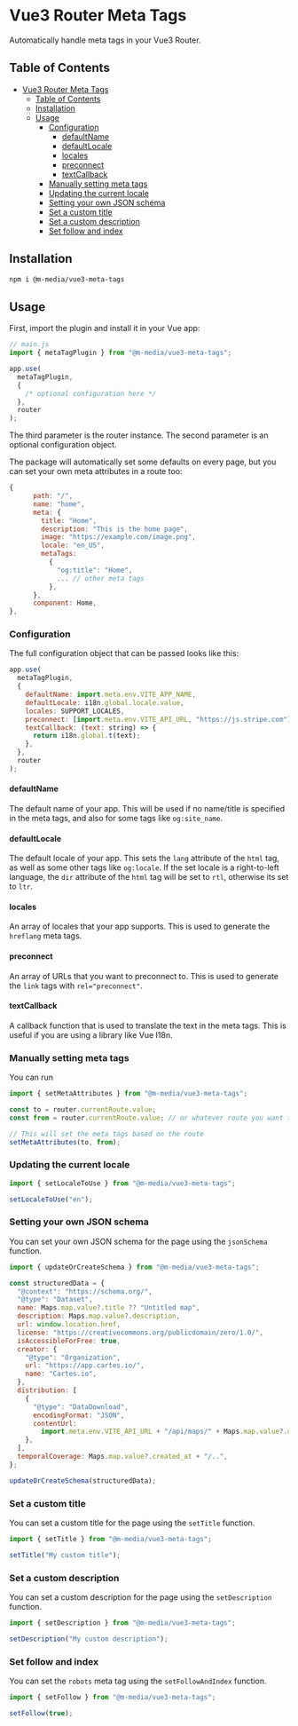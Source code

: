 # Vue3 Router Meta Tags

Automatically handle meta tags in your Vue3 Router.

## Table of Contents

- [Vue3 Router Meta Tags](#vue3-router-meta-tags)
  - [Table of Contents](#table-of-contents)
  - [Installation](#installation)
  - [Usage](#usage)
    - [Configuration](#configuration)
      - [defaultName](#defaultname)
      - [defaultLocale](#defaultlocale)
      - [locales](#locales)
      - [preconnect](#preconnect)
      - [textCallback](#textcallback)
    - [Manually setting meta tags](#manually-setting-meta-tags)
    - [Updating the current locale](#updating-the-current-locale)
    - [Setting your own JSON schema](#setting-your-own-json-schema)
    - [Set a custom title](#set-a-custom-title)
    - [Set a custom description](#set-a-custom-description)
    - [Set follow and index](#set-follow-and-index)

## Installation

```bash
npm i @m-media/vue3-meta-tags
```

## Usage

First, import the plugin and install it in your Vue app:

```js
// main.js
import { metaTagPlugin } from "@m-media/vue3-meta-tags";

app.use(
  metaTagPlugin,
  {
    /* optional configuration here */
  },
  router
);
```

The third parameter is the router instance. The second parameter is an optional configuration object.

The package will automatically set some defaults on every page, but you can set your own meta attributes in a route too:

```js
{
      path: "/",
      name: "home",
      meta: {
        title: "Home",
        description: "This is the home page",
        image: "https://example.com/image.png",
        locale: "en_US",
        metaTags:
          {
            "og:title": "Home",
            ... // other meta tags
          },
      },
      component: Home,
},
```

### Configuration

The full configuration object that can be passed looks like this:

```js
app.use(
  metaTagPlugin,
  {
    defaultName: import.meta.env.VITE_APP_NAME,
    defaultLocale: i18n.global.locale.value,
    locales: SUPPORT_LOCALES,
    preconnect: [import.meta.env.VITE_API_URL, "https://js.stripe.com"],
    textCallback: (text: string) => {
      return i18n.global.t(text);
    },
  },
  router
);
```

#### defaultName

The default name of your app. This will be used if no name/title is specified in the meta tags, and also for some tags like `og:site_name`.

#### defaultLocale

The default locale of your app. This sets the `lang` attribute of the `html` tag, as well as some other tags like `og:locale`. If the set locale is a right-to-left language, the `dir` attribute of the `html` tag will be set to `rtl`, otherwise its set to `ltr`.

#### locales

An array of locales that your app supports. This is used to generate the `hreflang` meta tags.

#### preconnect

An array of URLs that you want to preconnect to. This is used to generate the `link` tags with `rel="preconnect"`.

#### textCallback

A callback function that is used to translate the text in the meta tags. This is useful if you are using a library like Vue I18n.

### Manually setting meta tags

You can run

```js
import { setMetaAttributes } from "@m-media/vue3-meta-tags";

const to = router.currentRoute.value;
const from = router.currentRoute.value; // or whatever route you want to set the meta tags for

// This will set the meta tags based on the route
setMetaAttributes(to, from);
```

### Updating the current locale

```js
import { setLocaleToUse } from "@m-media/vue3-meta-tags";

setLocaleToUse("en");
```

### Setting your own JSON schema

You can set your own JSON schema for the page using the `jsonSchema` function.

```js
import { updateOrCreateSchema } from "@m-media/vue3-meta-tags";

const structuredData = {
  "@context": "https://schema.org/",
  "@type": "Dataset",
  name: Maps.map.value?.title ?? "Untitled map",
  description: Maps.map.value?.description,
  url: window.location.href,
  license: "https://creativecommons.org/publicdomain/zero/1.0/",
  isAccessibleForFree: true,
  creator: {
    "@type": "Organization",
    url: "https://app.cartes.io/",
    name: "Cartes.io",
  },
  distribution: [
    {
      "@type": "DataDownload",
      encodingFormat: "JSON",
      contentUrl:
        import.meta.env.VITE_API_URL + "/api/maps/" + Maps.map.value?.uuid,
    },
  ],
  temporalCoverage: Maps.map.value?.created_at + "/..",
};

updateOrCreateSchema(structuredData);
```

### Set a custom title

You can set a custom title for the page using the `setTitle` function.

```js
import { setTitle } from "@m-media/vue3-meta-tags";

setTitle("My custom title");
```

### Set a custom description

You can set a custom description for the page using the `setDescription` function.

```js
import { setDescription } from "@m-media/vue3-meta-tags";

setDescription("My custom description");
```

### Set follow and index

You can set the `robots` meta tag using the `setFollowAndIndex` function.

```js
import { setFollow } from "@m-media/vue3-meta-tags";

setFollow(true);
```
